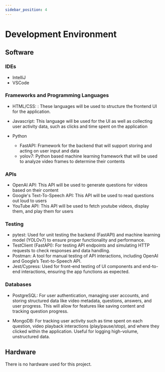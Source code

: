 ```yaml
---
sidebar_position: 4
---
```


# Development Environment

## Software

### IDEs
* IntelliJ
* VSCode

### Frameworks and Programming Languages
* HTML/CSS: : These languages will be used to structure the frontend UI for the application. 
* Javascript: This language will be used for the UI as well as collecting user activity data, such as clicks and time spent on the application

* Python
   * FastAPI: Framework for the backend that will support storing and acting on user input and data
   * yolov7: Python based machine learning framework that will be used to analyze video frames to determine their contents

### APIs
* OpenAI API: This API will be used to generate questions for videos based on their content
* Google's Text-To-Speech API: This API will be used to read questions out loud to users
* YouTube API: This API will be used to fetch youtube videos, display them, and play them for users

### Testing 
* pytest: Used for unit testing the backend (FastAPI) and machine learning model (YOLOv7) to ensure proper functionality and performance.
* TestClient (FastAPI): For testing API endpoints and simulating HTTP requests to check responses and data handling.
* Postman: A tool for manual testing of API interactions, including OpenAI and Google’s Text-to-Speech API.
* Jest/Cypress: Used for front-end testing of UI components and end-to-end interactions, ensuring the app functions as expected.

### Databases
* PostgreSQL: For user authentication, managing user accounts, and storing structured data like video metadata, questions, answers, and user progress. This will allow for features like saving content and tracking question progress.

* MongoDB: For tracking user activity such as time spent on each question, video playback interactions (play/pause/stop), and where they clicked within the application. Useful for logging high-volume, unstructured data.

## Hardware
There is no hardware used for this project.
